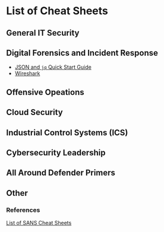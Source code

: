 # List of Cheat Sheets

## General IT Security

## Digital Forensics and Incident Response

  - [JSON and `jq` Quick Start Guide](./dfir/json-jq-query.pdf)
  - [Wireshark](./dfir/wireshark.pdf)

## Offensive Opeations

## Cloud Security

## Industrial Control Systems (ICS)

## Cybersecurity Leadership

## All Around Defender Primers

## Other


### References

[List of SANS Cheat Sheets](https://www.sans.org/blog/the-ultimate-list-of-sans-cheat-sheets/)
